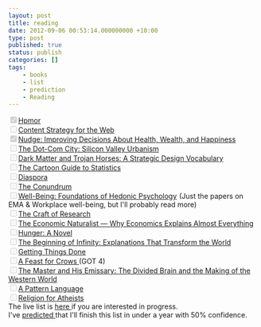 ```yaml
---
layout: post
title: reading
date: 2012-09-06 00:53:14.000000000 +10:00
type: post
published: true
status: publish
categories: []
tags:
    - books
    - list
    - prediction
    - Reading
---
```


<div><a title="Harry Potter and the methods of rationality" href="http://hpmor.com/"><input type="checkbox" checked="checked" disabled="disabled" />Hpmor</a></div>
<div><input type="checkbox" disabled="disabled" /><a href="http://www.amazon.com/gp/product/0321620062/ref=as_li_ss_tl?ie=UTF8&amp;camp=1789&amp;creative=390957&amp;creativeASIN=0321620062&amp;linkCode=as2&amp;tag=notioparal-20">Content Strategy for the Web</a><img style="border: none !important; margin: 0px !important;" src="{{ site.baseurl }}/assets/ir?t=notioparal-20&amp;l=as2&amp;o=1&amp;a=0321620062" alt="" width="1" height="1" border="0" /></div>
<div><input type="checkbox" checked="checked" disabled="disabled" /><a href="http://www.amazon.com/gp/product/0300122233/ref=as_li_ss_tl?ie=UTF8&amp;camp=1789&amp;creative=390957&amp;creativeASIN=0300122233&amp;linkCode=as2&amp;tag=notioparal-20">Nudge: Improving Decisions About Health, Wealth, and Happiness</a><img style="border: none !important; margin: 0px !important;" src="{{ site.baseurl }}/assets/ir?t=notioparal-20&amp;l=as2&amp;o=1&amp;a=0300122233" alt="" width="1" height="1" border="0" /></div>
<div><input type="checkbox" disabled="disabled" /><a href="http://www.amazon.com/gp/product/B0085K6UDS/ref=as_li_ss_tl?ie=UTF8&amp;camp=1789&amp;creative=390957&amp;creativeASIN=B0085K6UDS&amp;linkCode=as2&amp;tag=notioparal-20">The Dot-Com City: Silicon Valley Urbanism</a><img style="border: none !important; margin: 0px !important;" src="{{ site.baseurl }}/assets/ir?t=notioparal-20&amp;l=as2&amp;o=1&amp;a=B0085K6UDS" alt="" width="1" height="1" border="0" /></div>
<div><input type="checkbox" disabled="disabled" /><a href="http://www.amazon.com/gp/product/B0085KEVO8/ref=as_li_ss_tl?ie=UTF8&amp;camp=1789&amp;creative=390957&amp;creativeASIN=B0085KEVO8&amp;linkCode=as2&amp;tag=notioparal-20">Dark Matter and Trojan Horses: A Strategic Design Vocabulary</a><img style="border: none !important; margin: 0px !important;" src="{{ site.baseurl }}/assets/ir?t=notioparal-20&amp;l=as2&amp;o=1&amp;a=B0085KEVO8" alt="" width="1" height="1" border="0" /></div>
<div><input type="checkbox" disabled="disabled" /><a href="http://www.amazon.com/gp/product/0062731025/ref=as_li_ss_tl?ie=UTF8&amp;camp=1789&amp;creative=390957&amp;creativeASIN=0062731025&amp;linkCode=as2&amp;tag=notioparal-20">The Cartoon Guide to Statistics</a><img style="border: none !important; margin: 0px !important;" src="{{ site.baseurl }}/assets/ir?t=notioparal-20&amp;l=as2&amp;o=1&amp;a=0062731025" alt="" width="1" height="1" border="0" /></div>
<div><input type="checkbox" disabled="disabled" /><a href="http://www.amazon.com/gp/product/0061057983/ref=as_li_ss_tl?ie=UTF8&amp;camp=1789&amp;creative=390957&amp;creativeASIN=0061057983&amp;linkCode=as2&amp;tag=notioparal-20">Diaspora</a><img style="border: none !important; margin: 0px !important;" src="{{ site.baseurl }}/assets/ir?t=notioparal-20&amp;l=as2&amp;o=1&amp;a=0061057983" alt="" width="1" height="1" border="0" /></div>
<div><input type="checkbox" disabled="disabled" /><a href="http://www.amazon.com/gp/product/1594485615/ref=as_li_ss_tl?ie=UTF8&amp;camp=1789&amp;creative=390957&amp;creativeASIN=1594485615&amp;linkCode=as2&amp;tag=notioparal-20">The Conundrum</a><img style="border: none !important; margin: 0px !important;" src="{{ site.baseurl }}/assets/ir?t=notioparal-20&amp;l=as2&amp;o=1&amp;a=1594485615" alt="" width="1" height="1" border="0" /></div>
<div><input type="checkbox" disabled="disabled" /><a href="http://www.amazon.com/gp/product/0871544237/ref=as_li_ss_tl?ie=UTF8&amp;camp=1789&amp;creative=390957&amp;creativeASIN=0871544237&amp;linkCode=as2&amp;tag=notioparal-20">Well-Being: Foundations of Hedonic Psychology</a><img style="border: none !important; margin: 0px !important;" src="{{ site.baseurl }}/assets/ir?t=notioparal-20&amp;l=as2&amp;o=1&amp;a=0871544237" alt="" width="1" height="1" border="0" /> (Just the papers on EMA &amp; Workplace well-being, but I'll probably read more)</div>
<div><input type="checkbox" disabled="disabled" /><a href="http://www.amazon.com/gp/product/0226065669/ref=as_li_ss_tl?ie=UTF8&amp;camp=1789&amp;creative=390957&amp;creativeASIN=0226065669&amp;linkCode=as2&amp;tag=notioparal-20">The Craft of Research</a><img style="border: none !important; margin: 0px !important;" src="{{ site.baseurl }}/assets/ir?t=notioparal-20&amp;l=as2&amp;o=1&amp;a=0226065669" alt="" width="1" height="1" border="0" /></div>
<div><input type="checkbox" disabled="disabled" /><a href="http://www.amazon.com/gp/product/0753513382/ref=as_li_ss_tl?ie=UTF8&amp;camp=1789&amp;creative=390957&amp;creativeASIN=0753513382&amp;linkCode=as2&amp;tag=notioparal-20">The Economic Naturalist — Why Economics Explains Almost Everything</a><img style="border: none !important; margin: 0px !important;" src="{{ site.baseurl }}/assets/ir?t=notioparal-20&amp;l=as2&amp;o=1&amp;a=0753513382" alt="" width="1" height="1" border="0" /></div>
<div><input type="checkbox" disabled="disabled" /><a href="http://www.amazon.com/gp/product/0374531102/ref=as_li_ss_tl?ie=UTF8&amp;camp=1789&amp;creative=390957&amp;creativeASIN=0374531102&amp;linkCode=as2&amp;tag=notioparal-20">Hunger: A Novel</a><img style="border: none !important; margin: 0px !important;" src="{{ site.baseurl }}/assets/ir?t=notioparal-20&amp;l=as2&amp;o=1&amp;a=0374531102" alt="" width="1" height="1" border="0" /></div>
<div><input type="checkbox" disabled="disabled" /><a href="http://www.amazon.com/gp/product/0143121359/ref=as_li_ss_tl?ie=UTF8&amp;camp=1789&amp;creative=390957&amp;creativeASIN=0143121359&amp;linkCode=as2&amp;tag=notioparal-20">The Beginning of Infinity: Explanations That Transform the World</a><img style="border: none !important; margin: 0px !important;" src="{{ site.baseurl }}/assets/ir?t=notioparal-20&amp;l=as2&amp;o=1&amp;a=0143121359" alt="" width="1" height="1" border="0" /></div>
<div><input type="checkbox" disabled="disabled" /><a href="http://www.amazon.com/gp/product/0143121359/ref=as_li_ss_tl?ie=UTF8&amp;camp=1789&amp;creative=390957&amp;creativeASIN=0143121359&amp;linkCode=as2&amp;tag=notioparal-20">Getting Things Done</a><img style="border: none !important; margin: 0px !important;" src="{{ site.baseurl }}/assets/ir?t=notioparal-20&amp;l=as2&amp;o=1&amp;a=0143121359" alt="" width="1" height="1" border="0" /></div>
<div><input type="checkbox" disabled="disabled" /><a href="http://www.amazon.com/gp/product/0553582038/ref=as_li_ss_tl?ie=UTF8&amp;camp=1789&amp;creative=390957&amp;creativeASIN=0553582038&amp;linkCode=as2&amp;tag=notioparal-20">A Feast for Crows </a>(GOT 4)</div>
<div><input type="checkbox" disabled="disabled" /><a href="http://www.amazon.com/gp/product/0300188374/ref=as_li_ss_tl?ie=UTF8&amp;camp=1789&amp;creative=390957&amp;creativeASIN=0300188374&amp;linkCode=as2&amp;tag=notioparal-20">The Master and His Emissary: The Divided Brain and the Making of the Western World</a><img style="border: none !important; margin: 0px !important;" src="{{ site.baseurl }}/assets/ir?t=notioparal-20&amp;l=as2&amp;o=1&amp;a=0300188374" alt="" width="1" height="1" border="0" /></div>
<div><input type="checkbox" disabled="disabled" /><a href="http://www.amazon.com/gp/product/0195019199/ref=as_li_ss_tl?ie=UTF8&amp;camp=1789&amp;creative=390957&amp;creativeASIN=0195019199&amp;linkCode=as2&amp;tag=notioparal-20">A Pattern Language</a><img style="border: none !important; margin: 0px !important;" src="{{ site.baseurl }}/assets/ir?t=notioparal-20&amp;l=as2&amp;o=1&amp;a=0195019199" alt="" width="1" height="1" border="0" /></div>
<div><input type="checkbox" disabled="disabled" /><a href="http://www.amazon.com/gp/product/0307379108/ref=as_li_ss_tl?ie=UTF8&amp;camp=1789&amp;creative=390957&amp;creativeASIN=0307379108&amp;linkCode=as2&amp;tag=notioparal-20">Religion for Atheists</a><img style="border: none !important; margin: 0px !important;" src="{{ site.baseurl }}/assets/ir?t=notioparal-20&amp;l=as2&amp;o=1&amp;a=0307379108" alt="" width="1" height="1" border="0" /></div>
<div></div>
<div>The live list is <a title="Evernote list" href="https://www.evernote.com/shard/s42/sh/65e44754-dd8a-45af-8883-8d8dc15fa14e/a60dbb7a56df5a1a7f3a9db580f0a7fd">here </a>if you are interested in progress.</div>
<div></div>
<div>I've <a href="http://predictionbook.com/predictions/8143">predicted </a>that I'll finish this list in under a year with 50% confidence.</div>
